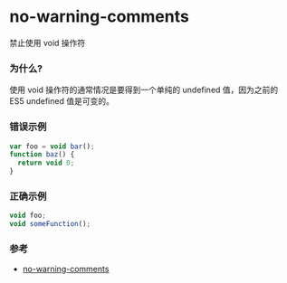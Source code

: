 # no-warning-comments

禁止使用 void 操作符

### 为什么?

使用 void 操作符的通常情况是要得到一个单纯的 undefined 值，因为之前的 ES5 undefined 值是可变的。

### 错误示例

```js
var foo = void bar();
function baz() {
  return void 0;
}
```

### 正确示例

```js
void foo;
void someFunction();
```

### 参考

- [no-warning-comments](https://eslint.org/docs/rules/no-warning-comments)
